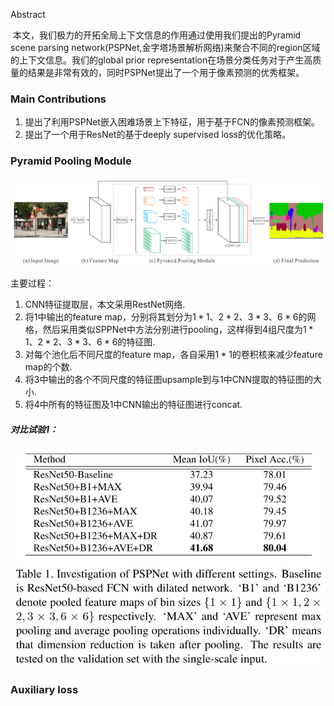 Abstract

​	本文，我们极力的开拓全局上下文信息的作用通过使用我们提出的Pyramid scene parsing network(PSPNet,金字塔场景解析网络)来聚合不同的region区域的上下文信息。我们的global prior representation在场景分类任务对于产生高质量的结果是非常有效的，同时PSPNet提出了一个用于像素预测的优秀框架。

### Main  Contributions

1.  提出了利用PSPNet嵌入困难场景上下特征，用于基于FCN的像素预测框架。
2.  提出了一个用于ResNet的基于deeply supervised loss的优化策略。

### Pyramid Pooling Module

![1533692684876](assets/1533692684876.png)

主要过程：

1.  CNN特征提取层，本文采用RestNet网络.
2.  将1中输出的feature map，分别将其划分为$1*1$、$2*2$、$3*3$、$6*6$的网格，然后采用类似SPPNet中方法分别进行pooling，这样得到4组尺度为$1*1$、$2*2$、$3*3$、$6*6$的特征图.
3.  对每个池化后不同尺度的feature map，各自采用$1*1$的卷积核来减少feature map的个数.
4.  将3中输出的各个不同尺度的特征图upsample到与1中CNN提取的特征图的大小.
5.  将4中所有的特征图及1中CNN输出的特征图进行concat.

##### 对比试验1：

![1533734425904](assets/1533734425904.png)

### Auxiliary loss





